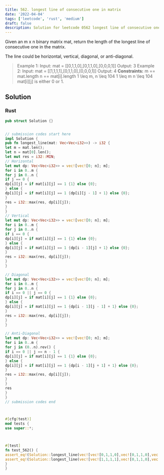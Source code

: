 ```yaml
---
title: 562. longest line of consecutive one in matrix
date: '2022-04-04'
tags: ['leetcode', 'rust', 'medium']
draft: false
description: Solution for leetcode 0562 longest line of consecutive one in matrix
---
```



Given an m x n binary matrix mat, return the length of the longest line of consecutive one in the matrix.



The line could be horizontal, vertical, diagonal, or anti-diagonal.







> Example 1:
> Input: mat <TeX>=</TeX> [[0,1,1,0],[0,1,1,0],[0,0,0,1]]
> Output: 3
> Example 2:
> Input: mat <TeX>=</TeX> [[1,1,1,1],[0,1,1,0],[0,0,0,1]]
> Output: 4
**Constraints:**
> m <TeX>=</TeX><TeX>=</TeX> mat.length
> n <TeX>=</TeX><TeX>=</TeX> mat[i].length
> 1 <TeX>\leq</TeX> m, n <TeX>\leq</TeX> 104
> 1 <TeX>\leq</TeX> m  n <TeX>\leq</TeX> 104
> mat[i][j] is either 0 or 1.


## Solution


### Rust
```rust
pub struct Solution {}


// submission codes start here
impl Solution {
pub fn longest_line(mat: Vec<Vec<i32>>) -> i32 {
let m = mat.len();
let n = mat[0].len();
let mut res = i32::MIN;
// Horizontal
let mut dp: Vec<Vec<i32>> = vec![vec![0; n]; m];
for i in 0..m {
for j in 0..n {
if j == 0 {
dp[i][j] = if mat[i][j] == 1 {1} else {0};
} else {
dp[i][j] = if mat[i][j] == 1 {dp[i][j - 1] + 1} else {0};
}
res = i32::max(res, dp[i][j]);
}
}
// Vertical
let mut dp: Vec<Vec<i32>> = vec![vec![0; n]; m];
for i in 0..m {
for j in 0..n {
if i == 0 {
dp[i][j] = if mat[i][j] == 1 {1} else {0};
} else {
dp[i][j] = if mat[i][j] == 1 {dp[i - 1][j] + 1} else {0};
}
res = i32::max(res, dp[i][j]);
}
}

// Diagonal
let mut dp: Vec<Vec<i32>> = vec![vec![0; n]; m];
for i in 0..m {
for j in 0..n {
if i == 0 || j == 0 {
dp[i][j] = if mat[i][j] == 1 {1} else {0};
} else {
dp[i][j] = if mat[i][j] == 1 {dp[i - 1][j - 1] + 1} else {0};
}
res = i32::max(res, dp[i][j]);
}
}

// Anti-Diagonal
let mut dp: Vec<Vec<i32>> = vec![vec![0; n]; m];
for i in 0..m {
for j in (0..n).rev() {
if i == 0 || j == n - 1 {
dp[i][j] = if mat[i][j] == 1 {1} else {0};
} else {
dp[i][j] = if mat[i][j] == 1 {dp[i - 1][j + 1] + 1} else {0};
}
res = i32::max(res, dp[i][j]);
}
}
res
}
}
// submission codes end



#[cfg(test)]
mod tests {
use super::*;



#[test]
fn test_562() {
assert_eq!(Solution::longest_line(vec![vec![0,1,1,0],vec![0,1,1,0],vec![0,0,0,1]]), 3);
assert_eq!(Solution::longest_line(vec![vec![1,1,1,1],vec![0,1,1,0],vec![0,0,0,1]]), 4);
}
}

```
